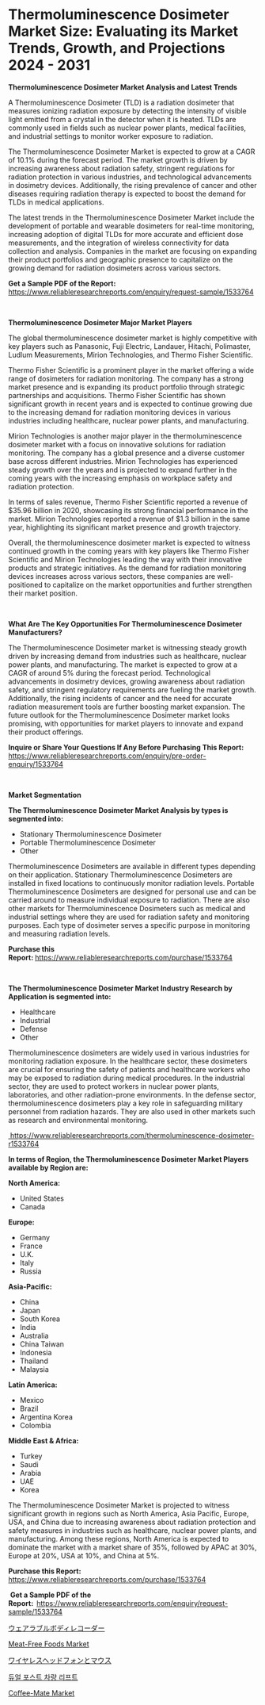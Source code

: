 <p><h1>Thermoluminescence Dosimeter Market Size: Evaluating its Market Trends, Growth, and Projections 2024 - 2031</h1></p><p><strong>Thermoluminescence Dosimeter Market Analysis and Latest Trends</strong></p>
<p><p>A Thermoluminescence Dosimeter (TLD) is a radiation dosimeter that measures ionizing radiation exposure by detecting the intensity of visible light emitted from a crystal in the detector when it is heated. TLDs are commonly used in fields such as nuclear power plants, medical facilities, and industrial settings to monitor worker exposure to radiation.</p><p>The Thermoluminescence Dosimeter Market is expected to grow at a CAGR of 10.1% during the forecast period. The market growth is driven by increasing awareness about radiation safety, stringent regulations for radiation protection in various industries, and technological advancements in dosimetry devices. Additionally, the rising prevalence of cancer and other diseases requiring radiation therapy is expected to boost the demand for TLDs in medical applications.</p><p>The latest trends in the Thermoluminescence Dosimeter Market include the development of portable and wearable dosimeters for real-time monitoring, increasing adoption of digital TLDs for more accurate and efficient dose measurements, and the integration of wireless connectivity for data collection and analysis. Companies in the market are focusing on expanding their product portfolios and geographic presence to capitalize on the growing demand for radiation dosimeters across various sectors.</p></p>
<p><strong>Get a Sample PDF of the Report:&nbsp;</strong> <a href="https://www.reliableresearchreports.com/enquiry/request-sample/1533764">https://www.reliableresearchreports.com/enquiry/request-sample/1533764</a></p>
<p>&nbsp;</p>
<p><strong>Thermoluminescence Dosimeter Major Market Players</strong></p>
<p><p>The global thermoluminescence dosimeter market is highly competitive with key players such as Panasonic, Fuji Electric, Landauer, Hitachi, Polimaster, Ludlum Measurements, Mirion Technologies, and Thermo Fisher Scientific. </p><p>Thermo Fisher Scientific is a prominent player in the market offering a wide range of dosimeters for radiation monitoring. The company has a strong market presence and is expanding its product portfolio through strategic partnerships and acquisitions. Thermo Fisher Scientific has shown significant growth in recent years and is expected to continue growing due to the increasing demand for radiation monitoring devices in various industries including healthcare, nuclear power plants, and manufacturing.</p><p>Mirion Technologies is another major player in the thermoluminescence dosimeter market with a focus on innovative solutions for radiation monitoring. The company has a global presence and a diverse customer base across different industries. Mirion Technologies has experienced steady growth over the years and is projected to expand further in the coming years with the increasing emphasis on workplace safety and radiation protection.</p><p>In terms of sales revenue, Thermo Fisher Scientific reported a revenue of $35.96 billion in 2020, showcasing its strong financial performance in the market. Mirion Technologies reported a revenue of $1.3 billion in the same year, highlighting its significant market presence and growth trajectory.</p><p>Overall, the thermoluminescence dosimeter market is expected to witness continued growth in the coming years with key players like Thermo Fisher Scientific and Mirion Technologies leading the way with their innovative products and strategic initiatives. As the demand for radiation monitoring devices increases across various sectors, these companies are well-positioned to capitalize on the market opportunities and further strengthen their market position.</p></p>
<p>&nbsp;</p>
<p><strong>What Are The Key Opportunities For Thermoluminescence Dosimeter Manufacturers?</strong></p>
<p><p>The Thermoluminescence Dosimeter market is witnessing steady growth driven by increasing demand from industries such as healthcare, nuclear power plants, and manufacturing. The market is expected to grow at a CAGR of around 5% during the forecast period. Technological advancements in dosimetry devices, growing awareness about radiation safety, and stringent regulatory requirements are fueling the market growth. Additionally, the rising incidents of cancer and the need for accurate radiation measurement tools are further boosting market expansion. The future outlook for the Thermoluminescence Dosimeter market looks promising, with opportunities for market players to innovate and expand their product offerings.</p></p>
<p><strong>Inquire or Share Your Questions If Any Before Purchasing This Report:</strong> <a href="https://www.reliableresearchreports.com/enquiry/pre-order-enquiry/1533764">https://www.reliableresearchreports.com/enquiry/pre-order-enquiry/1533764</a></p>
<p>&nbsp;</p>
<p><strong>Market Segmentation</strong></p>
<p><strong>The Thermoluminescence Dosimeter Market Analysis by types is segmented into:</strong></p>
<p><ul><li>Stationary Thermoluminescence Dosimeter</li><li>Portable Thermoluminescence Dosimeter</li><li>Other</li></ul></p>
<p><p>Thermoluminescence Dosimeters are available in different types depending on their application. Stationary Thermoluminescence Dosimeters are installed in fixed locations to continuously monitor radiation levels. Portable Thermoluminescence Dosimeters are designed for personal use and can be carried around to measure individual exposure to radiation. There are also other markets for Thermoluminescence Dosimeters such as medical and industrial settings where they are used for radiation safety and monitoring purposes. Each type of dosimeter serves a specific purpose in monitoring and measuring radiation levels.</p></p>
<p><strong>Purchase this Report:&nbsp;</strong><a href="https://www.reliableresearchreports.com/purchase/1533764">https://www.reliableresearchreports.com/purchase/1533764</a></p>
<p>&nbsp;</p>
<p><strong>The Thermoluminescence Dosimeter Market Industry Research by Application is segmented into:</strong></p>
<p><ul><li>Healthcare</li><li>Industrial</li><li>Defense</li><li>Other</li></ul></p>
<p><p>Thermoluminescence dosimeters are widely used in various industries for monitoring radiation exposure. In the healthcare sector, these dosimeters are crucial for ensuring the safety of patients and healthcare workers who may be exposed to radiation during medical procedures. In the industrial sector, they are used to protect workers in nuclear power plants, laboratories, and other radiation-prone environments. In the defense sector, thermoluminescence dosimeters play a key role in safeguarding military personnel from radiation hazards. They are also used in other markets such as research and environmental monitoring.</p></p>
<p><a href="https://www.reliableresearchreports.com/thermoluminescence-dosimeter-r1533764">&nbsp;https://www.reliableresearchreports.com/thermoluminescence-dosimeter-r1533764</a></p>
<p><strong>In terms of Region, the Thermoluminescence Dosimeter Market Players available by Region are:</strong></p>
<p>
    <p> <strong> North America: </strong>
        <ul>
            <li>United States</li>
            <li>Canada</li>
        </ul>
        </p> 
    <p> <strong> Europe: </strong>
        <ul>
            <li>Germany</li>
            <li>France</li>
            <li>U.K.</li>
            <li>Italy</li>
            <li>Russia</li>
        </ul>
        </p> 
    <p> <strong> Asia-Pacific: </strong>
        <ul>
            <li>China</li>
            <li>Japan</li>
            <li>South Korea</li>
            <li>India</li>
            <li>Australia</li>
            <li>China Taiwan</li>
            <li>Indonesia</li>
            <li>Thailand</li>
            <li>Malaysia</li>
        </ul>
        </p> 
    <p> <strong> Latin America: </strong>
        <ul>
            <li>Mexico</li>
            <li>Brazil</li>
            <li>Argentina Korea</li>
            <li>Colombia</li>
        </ul>
        </p> 
    <p> <strong> Middle East & Africa: </strong>
        <ul>
            <li>Turkey</li>
            <li>Saudi</li>
            <li>Arabia</li>
            <li>UAE</li>
            <li>Korea</li>
        </ul>
    </p>
    </p>
<p><p>The Thermoluminescence Dosimeter Market is projected to witness significant growth in regions such as North America, Asia Pacific, Europe, USA, and China due to increasing awareness about radiation protection and safety measures in industries such as healthcare, nuclear power plants, and manufacturing. Among these regions, North America is expected to dominate the market with a market share of 35%, followed by APAC at 30%, Europe at 20%, USA at 10%, and China at 5%.</p></p>
<p><strong>Purchase this Report: </strong><a href="https://www.reliableresearchreports.com/purchase/1533764">https://www.reliableresearchreports.com/purchase/1533764</a></p>
<p>&nbsp;<strong>Get a Sample PDF of the Report:&nbsp;&nbsp;</strong><a href="https://www.reliableresearchreports.com/enquiry/request-sample/1533764">https://www.reliableresearchreports.com/enquiry/request-sample/1533764</a></p>
<p><strong></strong></p>
<p><p><a href="https://github.com/LuzHills1972/Market-Research-Report-List-1/blob/main/8706423154389.md">ウェアラブルボディレコーダー</a></p><p><a href="https://github.com/JermaineCrona2023/Market-Research-Report-List-1/blob/main/meat-free-foods-market.md">Meat-Free Foods Market</a></p><p><a href="https://github.com/kegley4963/Market-Research-Report-List-2/blob/main/8506575154388.md">ワイヤレスヘッドフォンとマウス</a></p><p><a href="https://github.com/puputanisa684/Market-Research-Report-List-1/blob/main/8220221165008.md">듀얼 포스트 차량 리프트</a></p><p><a href="https://github.com/AlysaLedner2023/Market-Research-Report-List-1/blob/main/coffee-mate-market.md">Coffee-Mate Market</a></p></p>